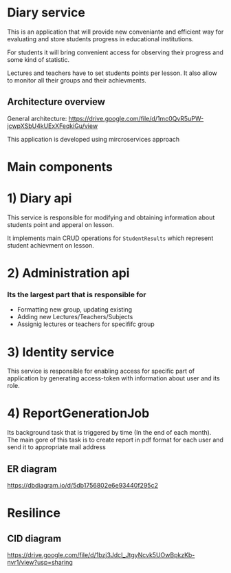 # Diary service

This is an application that will provide new conveniante and efficient way for evaluating and store students progress in educational institutions.

For students it will bring convenient access for observing their progress and some kind of statistic.

Lectures and teachers have to set students points per lesson. It also allow to monitor all their groups and their achievments.

## Architecture overview

General architecture: https://drive.google.com/file/d/1mc0QvR5uPW-jcwpXSbU4kUExXFeqkiGu/view

This application is developed using mircroservices approach

# Main components

# 1) Diary api

This service is responsible for modifying and obtaining information about students point and apperal on lesson.

It implements main CRUD operations for `StudentResults` which represent student achievment on lesson.

# 2) Administration api

### Its the largest part that is responsible for
- Formatting new group, updating existing
- Adding new Lectures/Teachers/Subjects
- Assignig lectures or teachers for specififc group

# 3) Identity service

This service is responsible for enabling access for specific part of application by generating access-token with information about user and its role.

# 4) ReportGenerationJob

Its background task that is triggered by time (In the end of each month).
The main gore of this task is to create report in pdf format for each user and send it to appropriate mail address


## ER diagram

https://dbdiagram.io/d/5db1756802e6e93440f295c2

# Resilince

## CID diagram

https://drive.google.com/file/d/1bzj3JdcI_JtgyNcvk5UOwBpkzKb-nvr1/view?usp=sharing

